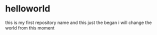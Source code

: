 # helloworld
this is my first repository name and this just the began  i will change the world from this moment
